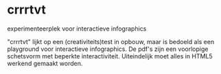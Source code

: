 # crrrtvt
experimenteerplek voor interactieve infographics

"crrrtvt" lijkt op een (creativiteits)test in opbouw, maar is bedoeld als een playground voor interactieve infographics.
De pdf's zijn een voorlopige schetsvorm met beperkte interactiviteit. Uiteindelijk moet alles in HTML5 werkend gemaakt worden.
